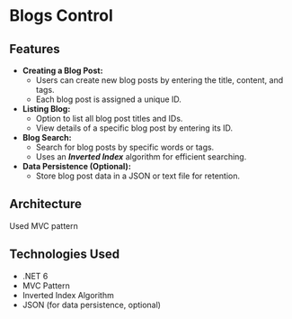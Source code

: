 # Blogs Control


## Features

- **Creating a Blog Post:**
  - Users can create new blog posts by entering the title, content, and tags.
  - Each blog post is assigned a unique ID.
- **Listing Blog:**
  - Option to list all blog post titles and IDs.
  - View details of a specific blog post by entering its ID.
- **Blog Search:**
  - Search for blog posts by specific words or tags.
  - Uses an _**Inverted Index**_ algorithm for efficient searching.
- **Data Persistence (Optional):**
  - Store blog post data in a JSON or text file for retention.

## Architecture

Used MVC pattern

## Technologies Used

- .NET 6
- MVC Pattern
- Inverted Index Algorithm
- JSON (for data persistence, optional)


